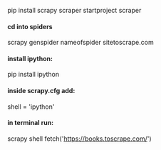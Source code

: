 pip install scrapy
scraper startproject scraper

#### cd into spiders
scrapy genspider nameofspider sitetoscrape.com


#### install ipython:
pip install ipython

#### inside scrapy.cfg add:
shell = 'ipython'

#### in terminal run:
scrapy shell
fetch('https://books.toscrape.com/')
